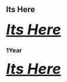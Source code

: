  ## Its Here  
 <a style="margin-top: 30px; font-weight: 900; font-size: 40px;" href="https://runjila.github.io/25.02.2024s/"><em><b>Its Here</b></em></a>
 ### 1Year
  <a style="margin-top: 30px; font-weight: 900; font-size: 40px;" href="https://runjila.github.io/25.02.2024/"><em><b>Its Here</b></em></a>

